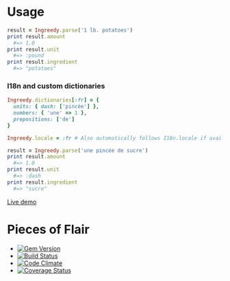 # Usage

```ruby
result = Ingreedy.parse('1 lb. potatoes')
print result.amount
  #=> 1.0
print result.unit
  #=> :pound
print result.ingredient
  #=> "potatoes"
```

### I18n and custom dictionaries

```ruby
Ingreedy.dictionaries[:fr] = { 
  units: { dash: ['pincée'] }, 
  numbers: { 'une' => 1 }, 
  prepositions: ['de'] 
}

Ingreedy.locale = :fr # Also automatically follows I18n.locale if available

result = Ingreedy.parse('une pincée de sucre')
print result.amount
  #=> 1.0
print result.unit
  #=> :dash
print result.ingredient
  #=> "sucre"
```

[Live demo](http://hangryingreedytest.herokuapp.com/)

# Pieces of Flair
- [![Gem Version](https://badge.fury.io/rb/ingreedy.png)](http://badge.fury.io/rb/ingreedy)
- [![Build Status](https://secure.travis-ci.org/iancanderson/ingreedy.png?branch=master)](http://travis-ci.org/iancanderson/ingreedy)
- [![Code Climate](https://codeclimate.com/github/iancanderson/ingreedy.png)](https://codeclimate.com/github/iancanderson/ingreedy)
- [![Coverage Status](https://coveralls.io/repos/iancanderson/ingreedy/badge.png)](https://coveralls.io/r/iancanderson/ingreedy)

